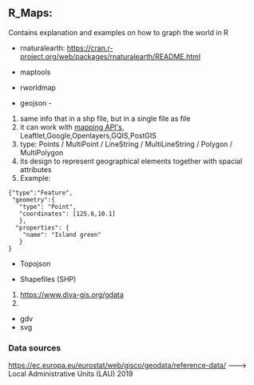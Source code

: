 ## R_Maps: 
Contains explanation and examples on how to graph the world in R
  * rnaturalearth: <https://cran.r-project.org/web/packages/rnaturalearth/README.html>
  * maptools
  * rworldmap
  
  * geojson -  
  1. same info that in a shp file, but in a single file as file
  2. it can work with [mapping API's](https://www.pubnub.com/learn/glossary/what-is-a-map-api/), Leaftlet,Google,Openlayers,GQIS,PostGIS
  3. type: Points / MultiPoint / LineString / MultiLineString / Polygon / MultiPolygon
  4. its design to represent geographical elements together with spacial attributes
  5. Example:

    {"type":"Feature",
     "geometry":{
       "type": "Point",
       "coordinates": [125.6,10.1]
       },
      "properties": {
        "name": "Island green"
       }
    }
    
  * Topojson


  * Shapefiles (SHP)
  1. https://www.diva-gis.org/gdata
  2. 
  
  * gdv
  * svg


### Data sources

<https://ec.europa.eu/eurostat/web/gisco/geodata/reference-data/> ---> Local Administrative Units (LAU) 2019
